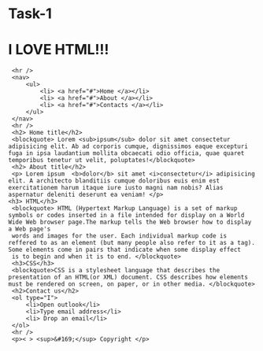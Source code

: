 # Task-1
<!DOCTYPE HTML5>

<html lang=en>
  <head>
    <title> I LOVE HTML</title>
  </head>

 <body>
    <h1>I LOVE HTML!!!</h1>

     <hr />
     <nav>
         <ul>
             <li> <a href="#">Home </a></li>
             <li> <a href="#">About </a></li>
             <li> <a href="#">Contacts </a></li>
         </ul>
     </nav>
     <hr />
     <h2> Home title</h2>
     <blockquote> Lorem <sub>ipsum</sub> dolor sit amet consectetur adipisicing elit. Ab ad corporis cumque, dignissimos eaque excepturi fuga in ipsa laudantium mollita obcaecati odio officia, quae quaret temporibus tenetur ut velit, poluptates!</blockquote>
     <h2> About title</h2>
     <p> Lorem ipsum  <b>dolor</b> sit amet <i>consectetur</i> adipisicing elit. A architecto blanditiis cumque doloribus euis enim est exercitationem harum itaque iure iusto magni nam nobis? Alias aspernatur deleniti deserunt ea veniam! </p>
    <h3> HTML</h3>
     <blockquote> HTML (Hypertext Markup Language) is a set of markup symbols or codes inserted in a file intended for display on a World Wide Web browser page.The markup tells the Web browser how to display a Web page's
     words and images for the user. Each individual markup code is reffered to as an element (but many people also refer to it as a tag). Some elements come in pairs that indicate when some display effect
     is to begin and when it is to end. </blockquote>
     <h3>CSS</h3>
     <blockquote>CSS is a stylesheet language that describes the presentation of an HTML(or XML) document. CSS describes how elements must be rendered on screen, on paper, or in other media. </blockquote>
     <h2>Contact us</h2>
     <ol type="I">
         <li>Open outlook</li>
         <li>Type email address</li>
         <li> Drop an email</li>
     </ol>
     <hr />
     <p>< > <sup>&#169;</sup> Copyright </p>
  </body>

</html>
